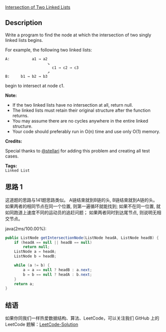[Intersection of Two Linked Lists][title]

## Description
Write a program to find the node at which the intersection of two singly linked lists begins.


For example, the following two linked lists:

```
A:          a1 → a2
                   ↘
                     c1 → c2 → c3
                   ↗            
B:     b1 → b2 → b3
```

begin to intersect at node c1.

**Note:**  
 
 - If the two linked lists have no intersection at all, return null.
 - The linked lists must retain their original structure after the function returns.
 - You may assume there are no cycles anywhere in the entire linked structure.
 - Your code should preferably run in O(n) time and use only O(1) memory.

**Credits:**  

Special thanks to [@stellari](https://leetcode.com/discuss/user/stellari) for adding this problem and creating all test cases.

**Tags:**   
`Linked List`

## 思路 1
这道题的思路与141题思路类似。
A链结束就到B链的头, B链结束就到A链的头。
如果两者的相同节点在同一个位置, 则第一遍循环就能找到;
如果不在同一位置, 就如同跑道上速度不同的运动员的追赶问题；
如果两者同时到达尾节点, 则说明无相交节点。 

java(2ms/100.00%): 
```java
public ListNode getIntersectionNode(ListNode headA, ListNode headB) {
    if (headA == null || headB == null)
        return null;
    ListNode a = headA;
    ListNode b = headB;

    while (a != b) {
        a = a == null ? headB : a.next;
        b = b == null ? headA : b.next;
    }
    return a;
}
```

## 结语
   
如果你同我们一样热爱数据结构、算法、LeetCode，可以关注我们 GitHub 上的 LeetCode 题解：[LeetCode-Solution][ls]

[title]: https://leetcode.com/problems/intersection-of-two-linked-lists/
[ls]: https://github.com/RichCodersAndMe/LeetCode-Solution
